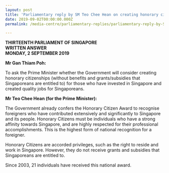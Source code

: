 ```yaml
---
layout: post
title: 'Parliamentary reply by SM Teo Chee Hean on creating honorary citizenship for those who have invested in Singapore and created quality jobs for Singaporeans'
date: 2019-09-02T00:00:00.000Z
permalink: /media-centre/parliamentary-replies/parliamentary-reply-by-SM-Teo-Chee-Hean-on-creating-honorary-citizenship-for-those-who-have-invested-in-Singapore-and-created-quality-jobs-for-Singaporeans

---
```



**THIRTEENTH PARLIAMENT OF SINGAPORE  
WRITTEN ANSWER  
MONDAY, 2 SEPTEMBER 2019**  

**Mr Gan Thiam Poh:**

To ask the Prime Minister whether the Government will consider creating honorary citizenships (without benefits and grants/subsidies that Singaporeans are entitled to) for those who have invested in Singapore and created quality jobs for Singaporeans.

**Mr Teo Chee Hean (for the Prime Minister):**

The Government already confers the Honorary Citizen Award to recognise foreigners who have contributed extensively and significantly to Singapore and its people. Honorary Citizens must be individuals who have a strong affinity towards Singapore, and are highly respected for their professional accomplishments. This is the highest form of national recognition for a foreigner.

Honorary Citizens are accorded privileges, such as the right to reside and work in Singapore.  However, they do not receive grants and subsidies that Singaporeans are entitled to. 

Since 2003, 21 individuals have received this national award. 

